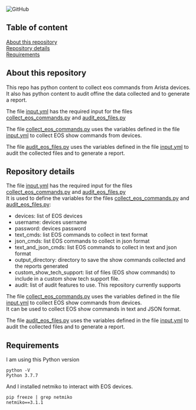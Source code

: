 ![GitHub](https://img.shields.io/github/license/ksator/arista_eos_audit)   
 
## Table of content

[About this repository](#about-this-repository)  
[Repository details](#repository-details)   
[Requirements](#requirements)  

## About this repository 

This repo has python content to collect eos commands from Arista devices.  
It also has python content to audit offine the data collected and to generate a report.  

The file [input.yml](input.yml) has the required input for the files [collect_eos_commands.py](collect_eos_commands.py) and  [audit_eos_files.py](audit_eos_files.py)   

The file [collect_eos_commands.py](collect_eos_commands.py) uses the variables defined in the file [input.yml](input.yml) to collect EOS show commands from devices.   

The file [audit_eos_files.py](audit_eos_files.py) uses the variables defined in the file [input.yml](input.yml) to audit the collected files and to generate a report.   

## Repository details 

The file [input.yml](input.yml) has the required input for the files [collect_eos_commands.py](collect_eos_commands.py) and  [audit_eos_files.py](audit_eos_files.py)   
It is used to define the variables for the files [collect_eos_commands.py](collect_eos_commands.py) and [audit_eos_files.py](audit_eos_files.py):    
- devices: list of EOS devices
- username: devices username 
- password: devices password
- text_cmds: list EOS commands to collect in text format
- json_cmds: list EOS commands to collect in json format
- text_and_json_cmds: list EOS commands to collect in text and json format 
- output_directory: directory to save the show commands collected and the reports generated
- custom_show_tech_support: list of files (EOS show commands) to include in a custom show tech support file. 
- audit: list of audit features to use. This repository currently supports   

The file [collect_eos_commands.py](collect_eos_commands.py) uses the variables defined in the file [input.yml](input.yml) to collect EOS show commands from devices.  
It can be used to collect EOS show commands in text and JSON format.  

The file [audit_eos_files.py](audit_eos_files.py) uses the variables defined in the file [input.yml](input.yml) to audit the collected files and to generate a report.   

## Requirements

I am using this Python version
```
python -V
Python 3.7.7
```
And I installed netmiko to interact with EOS devices.  
```
pip freeze | grep netmiko
netmiko==3.1.1
```



